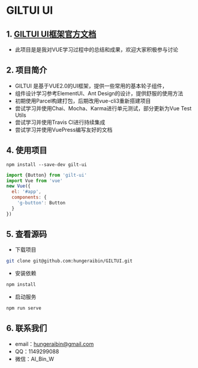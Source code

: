 # GILTUI UI

## 1. [GILTUI UI框架官方文档](https://hungeraibin.github.io/GILTUI/)
- 此项目是是我对VUE学习过程中的总结和成果，欢迎大家积极参与讨论

## 2. 项目简介
- GILTUI 是基于VUE2.0的UI框架，提供一些常用的基本轮子组件，
- 组件设计学习参考ElementUI、Ant Design的设计，提供舒服的使用方法
- 初期使用Parcel构建打包，后期改用vue-cli3重新搭建项目
- 尝试学习并使用Chai、Mocha、Karma进行单元测试，部分更新为Vue Test Utils
- 尝试学习并使用Travis CI进行持续集成
- 尝试学习并使用VuePress编写友好的文档

## 4. 使用项目
```
npm install --save-dev gilt-ui
```

```js
import {Button} from 'gilt-ui'
import Vue from 'vue'
new Vue({
  el: '#app',
  components: {
    'g-button': Button
  }
})
```

## 5. 查看源码
- 下载项目
```bash
git clone git@github.com:hungeraibin/GILTUI.git
```

- 安装依赖
```bash
npm install
```

- 启动服务
```bash
npm run serve
```

## 6. 联系我们 
- email：hungeraibin@gmail.com
- QQ：1149299088
- 微信：AI_Bin_W